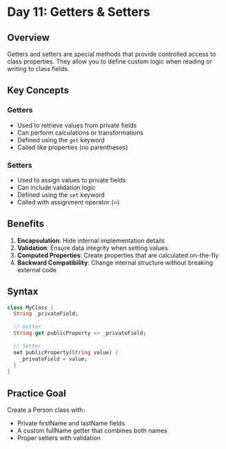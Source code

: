 # Day 11: Getters & Setters

## Overview
Getters and setters are special methods that provide controlled access to class properties. They allow you to define custom logic when reading or writing to class fields.

## Key Concepts

### Getters
- Used to retrieve values from private fields
- Can perform calculations or transformations
- Defined using the `get` keyword
- Called like properties (no parentheses)

### Setters
- Used to assign values to private fields
- Can include validation logic
- Defined using the `set` keyword
- Called with assignment operator (=)

## Benefits
1. **Encapsulation**: Hide internal implementation details
2. **Validation**: Ensure data integrity when setting values
3. **Computed Properties**: Create properties that are calculated on-the-fly
4. **Backward Compatibility**: Change internal structure without breaking external code

## Syntax
```dart
class MyClass {
  String _privateField;
  
  // Getter
  String get publicProperty => _privateField;
  
  // Setter
  set publicProperty(String value) {
    _privateField = value;
  }
}
```

## Practice Goal
Create a Person class with:
- Private firstName and lastName fields
- A custom fullName getter that combines both names
- Proper setters with validation
